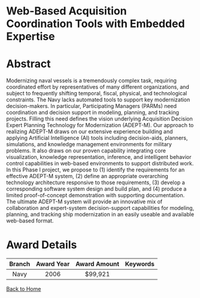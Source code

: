 
Web-Based Acquisition Coordination Tools with Embedded Expertise
================================================================

# Abstract


Modernizing naval vessels is a tremendously complex task, requiring coordinated effort by representatives of many different organizations, and subject to frequently shifting temporal, fiscal, physical, and technological constraints.  The Navy lacks automated tools to support key modernization decision-makers.  In particular, Participating Managers (PARMs) need coordination and decision support in modeling, planning, and tracking projects.  Filling this need defines the vision underlying Acquisition Decision Expert Planning Technology for Modernization (ADEPT-M). Our approach to realizing ADEPT-M draws on our extensive experience building and applying Artificial Intelligence (AI) tools including decision-aids, planners, simulations, and knowledge management environments for military problems.  It also draws on our proven capability integrating core visualization, knowledge representation, inference, and intelligent behavior control capabilities in web-based environments to support distributed work. In this Phase I project, we propose to (1) identify the requirements for an effective ADEPT-M system, (2) define an appropriate overarching technology architecture responsive to those requirements, (3) develop a corresponding software system design and build plan, and (4) produce a limited proof-of-concept demonstration with supporting documentation.  The ultimate ADEPT-M system will provide an innovative mix of collaboration and expert-system decision-support capabilities for modeling, planning, and tracking ship modernization in an easily useable and available web-based format.  

# Award Details

|Branch|Award Year|Award Amount|Keywords|
| :---: | :---: | :---: | :---: |
|Navy|2006|$99,921||
  
  


[Back to Home](https://github.com/chrischow/dod_sbir_awards/Reports/DJ/#1865)